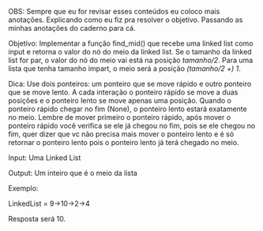 OBS:
Sempre que eu for revisar esses conteúdos eu coloco mais anotações.
Explicando como eu fiz pra resolver o objetivo. Passando as minhas anotações do caderno para cá.

Objetivo:
Implementar a função find_mid() que recebe uma linked list como input e retorna o valor do nó do meio da linked list. Se o tamanho da linked list for par, o valor do nó do meio vai está na posição *tamanho/2*. Para uma lista que tenha tamanho impart, o meio será a posição *(tamanho/2 +)  1*.

Dica:
Use dois ponteiros: um ponteiro que se move rápido e outro ponteiro que se move lento. A cada interação o ponteiro rápido se move a duas posições e o ponteiro lento se move apenas uma posição. Quando o ponteiro rápido chegar no fim (None), o ponteiro lento estará exatamente no meio. Lembre de mover primeiro o ponteiro rápido, após mover o ponteiro rápido você verifica se ele já chegou no fim, pois se ele chegou no fim, quer dizer que vc não precisa mais mover o ponteiro lento e é só retornar o ponteiro lento pois o ponteiro lento já terá chegado no meio.

Input:
Uma Linked List

Output:
Um inteiro que é o meio da lista


Exemplo:

LinkedList = 9->10->2->4

Resposta será 10.
